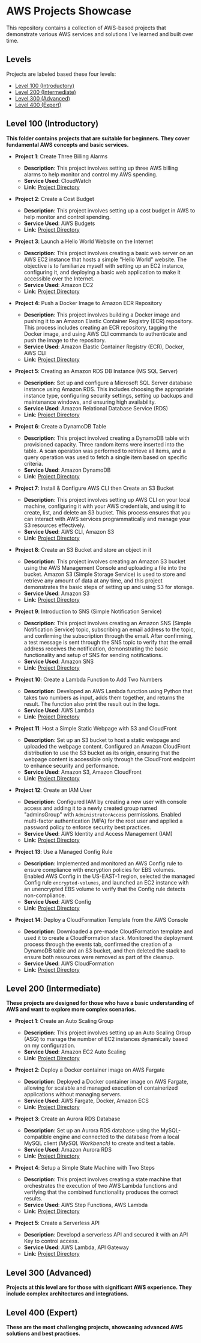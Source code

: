 # AWS Projects Showcase

This repository contains a collection of AWS-based projects that demonstrate various AWS services and solutions I’ve learned and built over time.

## Levels
Projects are labeled based these four levels:

- [Level 100 (Introductory)](https://github.com/Dark-Cookie/AWS-Projects/blob/main/README.md#level-100-introductory)
- [Level 200 (Intermediate)](https://github.com/Dark-Cookie/AWS-Projects/blob/main/README.md#level-200-intermediate)
- [Level 300 (Advanced)](https://github.com/Dark-Cookie/AWS-Projects/blob/main/README.md#level-300-advanced)
- [Level 400 (Expert)](https://github.com/Dark-Cookie/AWS-Projects/blob/main/README.md#level-400-expert)

## Level 100 (Introductory)

**This folder contains projects that are suitable for beginners. They cover fundamental AWS concepts and basic services.**

- **Project 1**: Create Three Billing Alarms
  - **Description**: This project involves setting up three AWS billing alarms to help monitor and control my AWS spending.
  - **Service Used**: CloudWatch
  - **Link**: [Project Directory](https://github.com/Dark-Cookie/AWS-Projects/tree/main/Level%20100/1.%20Create%20Three%20Billing%20Alarms)

- **Project 2**: Create a Cost Budget
  - **Description**: This project involves setting up a cost budget in AWS to help monitor and control spending.
  - **Service Used**: AWS Budgets
  - **Link**: [Project Directory](https://github.com/Dark-Cookie/AWS-Projects/tree/main/Level%20100/2.%20Create%20a%20Cost%20Budget)

- **Project 3**: Launch a Hello World Website on the Internet
  - **Description**: This project involves creating a basic web server on an AWS EC2 instance that hosts a simple "Hello World" website. The objective is to familiarize myself with setting up an EC2 instance, configuring it, and deploying a basic web application to make it accessible over the Internet.
  - **Service Used**: Amazon EC2
  - **Link**: [Project Directory](https://github.com/Dark-Cookie/AWS-Projects/tree/main/Level%20100/3.%20Launch%20a%20Hello%20World%20Website%20on%20the%20Internet)

- **Project 4**:  Push a Docker Image to Amazon ECR Repository
  - **Description**: This project involves building a Docker image and pushing it to an Amazon Elastic Container Registry (ECR) repository. This process includes creating an ECR repository, tagging the Docker image, and using AWS CLI commands to authenticate and push the image to the repository.
  - **Service Used**: Amazon Elastic Container Registry (ECR), Docker, AWS CLI
  - **Link**: [Project Directory](https://github.com/Dark-Cookie/AWS-Projects/tree/main/Level%20100/4.%20Push%20a%20Docker%20Image%20to%20Amazon%20ECR%20Repository)

- **Project 5**:  Creating an Amazon RDS DB Instance (MS SQL Server)
  - **Description**: Set up and configure a Microsoft SQL Server database instance using Amazon RDS. This includes choosing the appropriate instance type, configuring security settings, setting up backups and maintenance windows, and ensuring high availability.
  - **Service Used**: Amazon Relational Database Service (RDS)
  - **Link**: [Project Directory](https://github.com/Dark-Cookie/AWS-Projects/tree/main/Level%20100/5.%20Creating%20an%20Amazon%20RDS%20DB%20Instance%20(MS%20SQL%20Server))

- **Project 6**:  Create a DynamoDB Table
  - **Description**: This project involved creating a DynamoDB table with provisioned capacity. Three random items were inserted into the table. A scan operation was performed to retrieve all items, and a query operation was used to fetch a single item based on specific criteria.
  - **Service Used**: Amazon DynamoDB
  - **Link**: [Project Directory](https://github.com/Dark-Cookie/AWS-Projects/tree/main/Level%20100/6.%20Create%20a%20DynamoDB%20Table)

- **Project 7**:  Install & Configure AWS CLI then Create an S3 Bucket
  - **Description**: This project involves setting up AWS CLI on your local machine, configuring it with your AWS credentials, and using it to create, list, and delete an S3 bucket. This process ensures that you can interact with AWS services programmatically and manage your S3 resources effectively.
  - **Service Used**: AWS CLI, Amazon S3
  - **Link**: [Project Directory](https://github.com/Dark-Cookie/AWS-Projects/tree/main/Level%20100/7.%20Install%20%26%20Configure%20AWS%20CLI%20then%20Create%20an%20S3%20Bucket)

- **Project 8**:  Create an S3 Bucket and store an object in it
  - **Description**: This project involves creating an Amazon S3 bucket using the AWS Management Console and uploading a file into the bucket. Amazon S3 (Simple Storage Service) is used to store and retrieve any amount of data at any time, and this project demonstrates the basic steps of setting up and using S3 for storage.
  - **Service Used**: Amazon S3
  - **Link**: [Project Directory](https://github.com/Dark-Cookie/AWS-Projects/tree/main/Level%20100/8.%20Create%20an%20S3%20Bucket%20and%20store%20an%20object%20in%20it)

- **Project 9**:  Introduction to SNS (Simple Notification Service)
  - **Description**: This project involves creating an Amazon SNS (Simple Notification Service) topic, subscribing an email address to the topic, and confirming the subscription through the email. After confirming, a test message is sent through the SNS topic to verify that the email address receives the notification, demonstrating the basic functionality and setup of SNS for sending notifications.
  - **Service Used**: Amazon SNS
  - **Link**: [Project Directory](https://github.com/Dark-Cookie/AWS-Projects/tree/main/Level%20100/9.%20Introduction%20to%20SNS)

- **Project 10**:  Create a Lambda Function to Add Two Numbers
  - **Description**: Developed an AWS Lambda function using Python that takes two numbers as input, adds them together, and returns the result. The function also print the result out in the logs.
  - **Service Used**: AWS Lambda
  - **Link**: [Project Directory](https://github.com/Dark-Cookie/AWS-Projects/tree/main/Level%20100/10.%20Create%20a%20Lambda%20Function%20to%20Add%20Two%20Numbers)

- **Project 11**:  Host a Simple Static Webpage with S3 and CloudFront
  - **Description**: Set up an S3 bucket to host a static webpage and uploaded the webpage content. Configured an Amazon CloudFront distribution to use the S3 bucket as its origin, ensuring that the webpage content is accessible only through the CloudFront endpoint to enhance security and performance.
  - **Service Used**: Amazon S3, Amazon CloudFront
  - **Link**: [Project Directory](https://github.com/Dark-Cookie/AWS-Projects/tree/main/Level%20100/11.%20Host%20a%20Simple%20Static%20Webpage%20with%20S3%20and%20CloudFront)

- **Project 12**:  Create an IAM User
  - **Description**: Configured IAM by creating a new user with console access and adding it to a newly created group named "adminsGroup" with `AdministratorAccess` permissions. Enabled multi-factor authentication (MFA) for the root user and applied a password policy to enforce security best practices.
  - **Service Used**: AWS Identity and Access Management (IAM)
  - **Link**: [Project Directory](https://github.com/Dark-Cookie/AWS-Projects/tree/main/Level%20100/12.%20Create%20an%20IAM%20User)

- **Project 13**:  Use a Managed Config Rule
  - **Description**: Implemented and monitored an AWS Config rule to ensure compliance with encryption policies for EBS volumes. Enabled AWS Config in the US-EAST-1 region, selected the managed Config rule `encrypted-volumes`, and launched an EC2 instance with an unencrypted EBS volume to verify that the Config rule detects non-compliance.
  - **Service Used**: AWS Config
  - **Link**: [Project Directory](https://github.com/Dark-Cookie/AWS-Projects/tree/main/Level%20100/13.%20Use%20a%20Managed%20Config%20Rule)

- **Project 14**:  Deploy a CloudFormation Template from the AWS Console
  - **Description**: Downloaded a pre-made CloudFormation template and used it to create a CloudFormation stack. Monitored the deployment process through the events tab, confirmed the creation of a DynamoDB table and an S3 bucket, and then deleted the stack to ensure both resources were removed as part of the cleanup.
  - **Service Used**: AWS CloudFormation
  - **Link**: [Project Directory](https://github.com/Dark-Cookie/AWS-Projects/tree/main/Level%20100/14.%20Deploy%20a%20CloudFormation%20Template%20from%20the%20AWS%20Console)

## Level 200 (Intermediate)

**These projects are designed for those who have a basic understanding of AWS and want to explore more complex scenarios.**

- **Project 1**:  Create an Auto Scaling Group

  - **Description**: This project involves setting up an Auto Scaling Group (ASG) to manage the number of EC2 instances dynamically based on my configuration.
  - **Service Used**: Amazon EC2 Auto Scaling
  - **Link**: [Project Directory](https://github.com/Dark-Cookie/AWS-Projects/tree/main/Level%20200/1.%20Create%20an%20Auto%20Scaling%20Group)

- **Project 2**:  Deploy a Docker container image on AWS Fargate
  - **Description**: Deployed a Docker container image on AWS Fargate, allowing for scalable and managed execution of containerized applications without managing servers.
  - **Service Used**: AWS Fargate, Docker, Amazon ECS
  - **Link**: [Project Directory](https://github.com/Dark-Cookie/AWS-Projects/tree/main/Level%20200/2.%20Deploy%20a%20Docker%20container%20image%20on%20AWS%20Fargate)

- **Project 3**:  Create an Aurora RDS Database
  - **Description**: Set up an Aurora RDS database using the MySQL-compatible engine and connected to the database from a local MySQL client _(MySQL Workbench)_ to create and test a table.
  - **Service Used**: Amazon Aurora RDS
  - **Link**: [Project Directory](https://github.com/Dark-Cookie/AWS-Projects/tree/main/Level%20200/3.%20Create%20an%20Aurora%20RDS%20Database)

- **Project 4**:  Setup a Simple State Machine with Two Steps

  - **Description**: This project involves creating a state machine that orchestrates the execution of two AWS Lambda functions and verifying that the combined functionality produces the correct results.
  - **Service Used**: AWS Step Functions, AWS Lambda
  - **Link**: [Project Directory](https://github.com/Dark-Cookie/AWS-Projects/tree/main/Level%20200/4.%20Setup%20a%20Simple%20State%20Machine%20with%20at%20Least%20Two%20Steps)

- **Project 5**:  Create a Serverless API

  - **Description**: Developd a serverless API and secured it with an API Key to control access.
  - **Service Used**: AWS Lambda, API Gateway
  - **Link**: [Project Directory](https://github.com/Dark-Cookie/AWS-Projects/tree/main/Level%20200/5.%20Create%20a%20Serverless%20API)

## Level 300 (Advanced)

**Projects at this level are for those with significant AWS experience. They include complex architectures and integrations.**

## Level 400 (Expert)

**These are the most challenging projects, showcasing advanced AWS solutions and best practices.**
